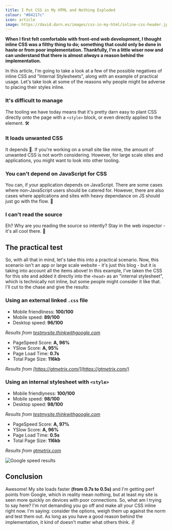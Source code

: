 ```yaml
---
title: I Put CSS in My HTML and Nothing Exploded
colour: "#84217c"
icon: article
image: https://david.darn.es/images/css-in-my-html/inline-css-header.jpg
---
```


**When I first felt comfortable with front-end web development, I thought inline CSS was a filthy thing to do; something that could only be done in haste or from poor implementation. Thankfully, I'm a little wiser now and can understand that there is almost _always_ a reason behind the implementation.**

<!-- more -->

In this article, I'm going to take a look at a few of the possible negatives of inline CSS and "Internal Stylesheets", along with an example of practical usage. Let's take look at some of the reasons why people might be adverse to placing their styles inline.

### It's difficult to manage

The tooling we have today means that it's pretty darn easy to plant CSS directly onto the page with a `<style>` block, or even directly applied to the element. 🛠

### It loads unwanted CSS

It depends 🌈. If you're working on a small site like mine, the amount of unwanted CSS is not worth considering. However, for large scale sites and applications, you might want to look into other tooling.

### You can't depend on JavaScript for CSS

You can, if your application depends on JavaScript. There are some cases where non-JavaScript users should be catered for. However, there are also cases where applications and sites with heavy dependance on JS should just go with the flow. 🌊

### I can't read the source

Eh? Why are you reading the source so intently? Stay in the web inspector - it's all cool there. 🔬

## The practical test

So, with all that in mind, let's take this into a practical scenario. Now, this scenario isn't an app or large scale website - it's just this blog - but it is taking into account all the items above! In this example, I've taken the CSS for this site and added it directly into the `<head>` as an "internal stylesheet", which is technically not inline, but some people might consider it like that. I'll cut to the chase and give the results:

### Using an external linked `.css` file 

- Mobile friendliness: **100/100**
- Mobile speed: **89/100**
- Desktop speed: **96/100**

_Results from [testmysite.thinkwithgoogle.com](https://testmysite.thinkwithgoogle.com/)_

- PageSpeed Score: **A, 96%**
- YSlow Score: **A, 95%**
- Page Load Time: **0.7s**
- Total Page Size: **116kb**

_Results from [https://gtmetrix.com/](https://gtmetrix.com/)_

### Using an internal stylesheet with `<style>`

- Mobile friendlyness: **100/100**
- Mobile speed: **98/100**
- Desktop speed: **98/100**

_Results from [testmysite.thinkwithgoogle.com](https://testmysite.thinkwithgoogle.com/)_

- PageSpeed Score: **A, 97%**
- YSlow Score: **A, 96%**
- Page Load Time: **0.5s**
- Total Page Size: **116kb**

_Results from [gtmetrix.com](https://gtmetrix.com/)_

![Google speed results](https://david.darn.es/images/css-in-my-html/results.png)

## Conclusion

Awesome! My site loads faster **(from 0.7s to 0.5s)** and I'm getting perf points from Google, which in reality mean nothing, but at least my site is seen more quickly on devices with poor connections. So, what am I trying to say here? I'm not demanding you go off and make all your CSS inline right now. I'm saying: consider the options, weigh them up against the norm and test them out. As long as you have a good reason behind the implementation, it kind of doesn't matter what others think. ✌️
